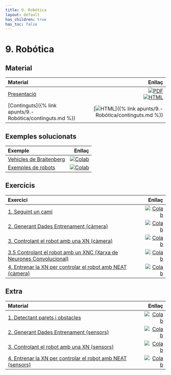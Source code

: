 ```yaml
---
title: 9. Robótica
layout: default
has_children: true
has_toc: false
---
```



# 9. Robótica

## Material

| Material                                                                                     |                                                                                                                                       Enllaç |
|:---------------------------------------------------------------------------------------------|---------------------------------------------------------------------------------------------------------------------------------------------:|
| [Presentació](9-robotica.pdf)                                                   | [![PDF](https://img.shields.io/badge/PDF-9--robotica.pdf-blue?logo=adobe-acrobat-reader&logoColor=white)](9-robotica.pdf) <br/> [![HTML](https://img.shields.io/badge/HTML-9--robotica-blue?logo=html5&logoColor=white)](9-robotica.html) |
| [Continguts]({% link apunts/9.-Robótica/continguts.md %})                                                   | [![HTML](https://img.shields.io/badge/HTML-continguts-blue?logo=html5&logoColor=white)]({% link apunts/9.-Robótica/continguts.md %}) |


## Exemples solucionats

| Exemple                                                                                     |                                                                                                                                       Enllaç |
|:---------------------------------------------------------------------------------------------|---------------------------------------------------------------------------------------------------------------------------------------------:|
| [Vehicles de Braitenberg](0.-vehicles_braitenberg.ipynb)                                                   | [![Colab](https://colab.research.google.com/assets/colab-badge.svg)](https://colab.research.google.com/github/lawer/mia/blob/main/apunts/9.-Rob%C3%B3tica/0.-vehicles_braitenberg.ipynb) |
| [Exemples de robots](0.-exemples_robots.ipynb)                                                   | [![Colab](https://colab.research.google.com/assets/colab-badge.svg)](https://colab.research.google.com/github/lawer/mia/blob/main/apunts/9.-Rob%C3%B3tica/0.-exemples_robots.ipynb) |

## Exercicis

| Exercici                                                                                     |                                                                                                                                       Enllaç |
|:---------------------------------------------------------------------------------------------|---------------------------------------------------------------------------------------------------------------------------------------------:|
 | [1. Seguint un camí](1.-navegant_camera.ipynb)                                                   | [![Colab](https://colab.research.google.com/assets/colab-badge.svg)](https://colab.research.google.com/github/lawer/mia/blob/main/apunts/9.-Rob%C3%B3tica/1.-navegant_camera.ipynb) |
 | [2. Generant Dades Entrenament (càmera)](2.-generant_dades_entrenament_camera.ipynb)                                                   | [![Colab](https://colab.research.google.com/assets/colab-badge.svg)](https://colab.research.google.com/github/lawer/mia/blob/main/apunts/9.-Rob%C3%B3tica/2.-generant_dades_entrenament_camera.ipynb) |
 | [3. Controlant el robot amb una XN (càmera)](3.-controlant_robot_amb_una_xn_camera.ipynb)                                                   | [![Colab](https://colab.research.google.com/assets/colab-badge.svg)](https://colab.research.google.com/github/lawer/mia/blob/main/apunts/9.-Rob%C3%B3tica/3.-controlant_robot_amb_una_xn_camera.ipynb) |
 | [3.5 Controlant el robot amb un XNC (Xarxa de Neurones Convolucional)](3.5-controlar_robot_CNN.ipynb)                                                   | [![Colab](https://colab.research.google.com/assets/colab-badge.svg)](https://colab.research.google.com/github/lawer/mia/blob/main/apunts/9.-Rob%C3%B3tica/3.5-controlar_robot_CNN.ipynb) |
 | [4. Entrenar la XN per controlar el robot amb NEAT (càmera)](4.-entrenar_xarxa_neat_camera.ipynb)                                                   | [![Colab](https://colab.research.google.com/assets/colab-badge.svg)](https://colab.research.google.com/github/lawer/mia/blob/main/apunts/9.-Rob%C3%B3tica/4.-entrenar_xarxa_neat_camera.ipynb) |


## Extra

| Material                                                                                     |                                                                                                                                       Enllaç |
|:---------------------------------------------------------------------------------------------|---------------------------------------------------------------------------------------------------------------------------------------------:|
| [1. Detectant parets i obstacles](1.-intro_aitk.ipynb)                                                   | [![Colab](https://colab.research.google.com/assets/colab-badge.svg)](https://colab.research.google.com/github/lawer/mia/blob/main/apunts/9.-Rob%C3%B3tica/1.-intro_aitk.ipynb) |
| [2. Generant Dades Entrenament (sensors)](2.-generant_dades_entrenament.ipynb)                                                   | [![Colab](https://colab.research.google.com/assets/colab-badge.svg)](https://colab.research.google.com/github/lawer/mia/blob/main/apunts/9.-Rob%C3%B3tica/2.-generant_dades_entrenament.ipynb) |
| [3. Controlant el robot amb una XN (sensors)](3.-controlant_robot_amb_una_xn.ipynb)                                                   | [![Colab](https://colab.research.google.com/assets/colab-badge.svg)](https://colab.research.google.com/github/lawer/mia/blob/main/apunts/9.-Rob%C3%B3tica/3.-controlant_robot_amb_una_xn.ipynb) |
| [4. Entrenar la XN per controlar el robot amb NEAT (sensors)](4.-entrenar_xarxa_neat.ipynb)                                                   | [![Colab](https://colab.research.google.com/assets/colab-badge.svg)](https://colab.research.google.com/github/lawer/mia/blob/main/apunts/9.-Rob%C3%B3tica/4.-entrenar_xarxa_neat.ipynb) |
